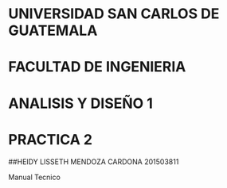 # UNIVERSIDAD SAN CARLOS DE GUATEMALA
# FACULTAD DE INGENIERIA
# ANALISIS Y DISEÑO 1
# PRACTICA 2

##HEIDY LISSETH MENDOZA CARDONA   201503811

<centert>Manual Tecnico</center>
